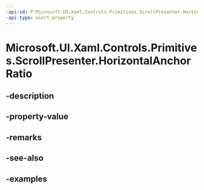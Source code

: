 ```yaml
---
-api-id: P:Microsoft.UI.Xaml.Controls.Primitives.ScrollPresenter.HorizontalAnchorRatio
-api-type: winrt property
---
```


# Microsoft.UI.Xaml.Controls.Primitives.ScrollPresenter.HorizontalAnchorRatio

<!--
public double HorizontalAnchorRatio { get; set; }
-->


## -description

## -property-value

## -remarks

## -see-also

## -examples


